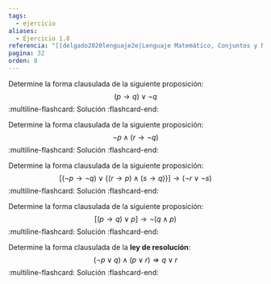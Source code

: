 ```yaml
---
tags:
  - ejercicio
aliases:
  - Ejercicio 1.8
referencia: "[[delgado2020lenguaje2e|Lenguaje Matemático, Conjuntos y Números (2a ed)]]"
pagina: 32
orden: 8
---
```

Determine la forma clausulada de la siguiente proposición:
$$(p \rightarrow q) \lor \neg q$$
:multiline-flashcard:
Solución
:flashcard-end:

Determine la forma clausulada de la siguiente proposición:
$$\neg p \land (r \rightarrow \neg q)$$
:multiline-flashcard:
Solución
:flashcard-end:

Determine la forma clausulada de la siguiente proposición:
$$[(\neg p \rightarrow \neg q) \lor \{(r \rightarrow p) \land (s \rightarrow q)\}] \rightarrow (\neg r \lor \neg s)$$
:multiline-flashcard:
Solución
:flashcard-end:

Determine la forma clausulada de la siguiente proposición:
$$[(p \rightarrow q) \lor p] \rightarrow \neg (q \land p)$$
:multiline-flashcard:
Solución
:flashcard-end:

Determine la forma clausulada de la **ley de resolución**:
$$(\neg p \lor q) \land (p \lor r) \Longrightarrow q \lor r$$
:multiline-flashcard:
Solución
:flashcard-end:

